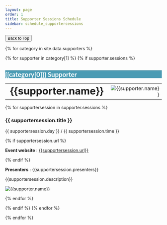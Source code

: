 ```yaml
---
layout: page
order: 1
title: Supporter Sessions Schedule
sidebar: schedule_supportersessions
---
```


<button onclick="topFunction()" id="toTopButton" title="Go to top">Back to Top</button> 

{% for category in site.data.supporters %}


{% for supporter in category[1]  %}
{% if supporter.sessions %}
<div class="row">
    <h2 class="text-center" style="border-top: 1px solid #ccc; background-color:#4a9bb4; font-family: Lato, Helvetica Neue, Helvetica, Arial, sans-serif; font-weight: bold; color: white;">{{category[0]}} Supporter</h2>
</div>
<p>
<table style="border: 0px; width: 100%;">
    <tr>
        <td style="vertical-align: middle; font-weight: bold; font-size: xx-large;">{{supporter.name}}</td>
        <td style="text-align: right;"><img alt="{{supporter.name}}"
                   src="{{site.url}}/images/supporter_logos/frontpage/{{supporter.image}}"
                   /></td>
    </tr>
</table>
{% for supportersession in supporter.sessions %}
<div class="card">
    <div class="container">
        <h3 id="event-{{supportersession.event | downcase}}">{{ supportersession.title }}</h3>
        <span class="alert-box papersession">{{ supportersession.day }} / {{ supportersession.time }}</span>

{% if supportersession.url %}
<p><strong>Event website</strong> : <a href="{{supportersession.url}}" target=_new>{{supportersession.url}}</a></p>
{% endif %}
<p><strong>Presenters</strong> : {{supportersession.presenters}}</p>
<p>{{supportersession.description}}</p>
<p><img alt="{{supporter.name}}"
                   src="{{site.url}}/images/supporter_logos/frontpage/{{supporter.image}}"
                   /></p>
</div>
</div>

{% endfor %}

</p>
{% endif %}
{% endfor %}

{% endfor %}